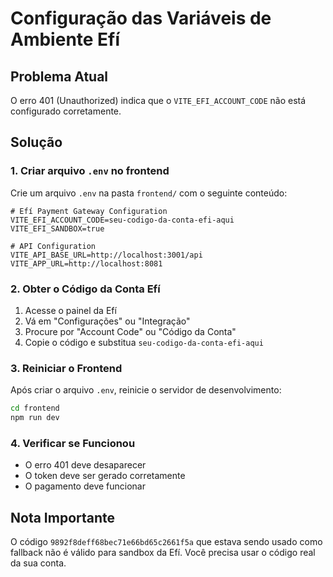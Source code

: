 # Configuração das Variáveis de Ambiente Efí

## Problema Atual
O erro 401 (Unauthorized) indica que o `VITE_EFI_ACCOUNT_CODE` não está configurado corretamente.

## Solução

### 1. Criar arquivo `.env` no frontend
Crie um arquivo `.env` na pasta `frontend/` com o seguinte conteúdo:

```env
# Efí Payment Gateway Configuration
VITE_EFI_ACCOUNT_CODE=seu-codigo-da-conta-efi-aqui
VITE_EFI_SANDBOX=true

# API Configuration
VITE_API_BASE_URL=http://localhost:3001/api
VITE_APP_URL=http://localhost:8081
```

### 2. Obter o Código da Conta Efí
1. Acesse o painel da Efí
2. Vá em "Configurações" ou "Integração"
3. Procure por "Account Code" ou "Código da Conta"
4. Copie o código e substitua `seu-codigo-da-conta-efi-aqui`

### 3. Reiniciar o Frontend
Após criar o arquivo `.env`, reinicie o servidor de desenvolvimento:

```bash
cd frontend
npm run dev
```

### 4. Verificar se Funcionou
- O erro 401 deve desaparecer
- O token deve ser gerado corretamente
- O pagamento deve funcionar

## Nota Importante
O código `9892f8deff68bec71e66bd65c2661f5a` que estava sendo usado como fallback não é válido para sandbox da Efí. Você precisa usar o código real da sua conta.

